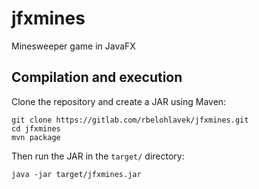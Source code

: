 # jfxmines

Minesweeper game in JavaFX

## Compilation and execution

Clone the repository and create a JAR using Maven:

```
git clone https://gitlab.com/rbelohlavek/jfxmines.git
cd jfxmines
mvn package
```

Then run the JAR in the `target/` directory:

```
java -jar target/jfxmines.jar

```
